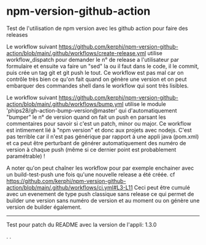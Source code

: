 # npm-version-github-action
Test de l'utilisation de npm version avec les github action pour faire des releases

Le workflow suivant https://github.com/kerphi/npm-version-github-action/blob/main/.github/workflows/create-release.yml utilise workflow_dispatch pour demander le n° de release a l'utilisateur par formulaire et ensuite va faire un "sed" la ou il faut dans le code, il le commit, puis crée un tag git et git push le tout. Ce workflow est pas mal car on contrôle très bien ce qu'on fait quand on génère une version et on peut embarquer des commandes shell dans le workflow qui sont très lisibles.

Le workflow suivant https://github.com/kerphi/npm-version-github-action/blob/main/.github/workflows/bump.yml utilise le module 'phips28/gh-action-bump-version@master' qui d'automatiquement "bumper" le n° de version quand on fait un push en parsant les commentaires pour savoir si c'est un patch, minor ou major. Ce workflow est intimement lié à "npm version" et donc aux projets avec nodejs. C'est pas terrible car il n'est pas générique par rapport à une appli java (pom.xml) et ca peut être perturbant de générer automatiquement des numéro de version à chaque push (même si ce dernier point est probablement paramétrable) !

A noter qu'on peut chaîner les workflow pour par exemple enchainer avec un build-test-push une fois qu'une nouvelle release a été créée. cf https://github.com/kerphi/npm-version-github-action/blob/main/.github/workflows/ci.yml#L3-L11 Ceci peut être cumulé avec un evenement de type push classique sans release ce qui permet de builder une version sans numéro de version et au moment ou on génère une version de builder également.

---

Test pour patch du README avec la version de l'appli: 1.3.0



.
.
